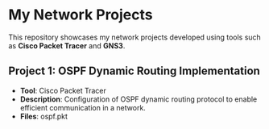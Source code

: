 # My Network Projects
This repository showcases my network projects developed using tools such as **Cisco Packet Tracer** and **GNS3**.

## Project 1: OSPF Dynamic Routing Implementation
- **Tool**: Cisco Packet Tracer
- **Description**: Configuration of OSPF dynamic routing protocol to enable efficient communication in a network.
- **Files**: ospf.pkt
